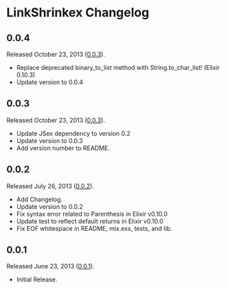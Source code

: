 # LinkShrinkex Changelog

## 0.0.4

Released October 23, 2013
([0.0.3](https://github.com/jonahoffline/link_shrinkex/tree/v0.0.4)).

* Replace deprecated binary_to_list method with String.to_char_list! (Elixir 0.10.3)
* Update version to 0.0.4


## 0.0.3

Released October 23, 2013
([0.0.3](https://github.com/jonahoffline/link_shrinkex/tree/v0.0.3)).

* Update JSex dependency to version 0.2
* Update version to 0.0.3
* Add version number to README.


## 0.0.2

Released July 26, 2013
([0.0.2](https://github.com/jonahoffline/link_shrinkex/tree/v0.0.2)).

* Add Changelog.
* Update version to 0.0.2
* Fix syntax error related to Parenthesis in Elixir v0.10.0
* Update test to reflect default returns in Elixir v0.10.0
* Fix EOF whitespace in README, mix.exs, tests, and lib.


## 0.0.1

Released June 23, 2013
([0.0.1](https://github.com/jonahoffline/link_shrinkex)).

* Initial Release.

